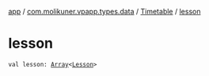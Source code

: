 [app](../../index.md) / [com.molikuner.vpapp.types.data](../index.md) / [Timetable](index.md) / [lesson](./lesson.md)

# lesson

`val lesson: `[`Array`](https://kotlinlang.org/api/latest/jvm/stdlib/kotlin/-array/index.html)`<`[`Lesson`](../-lesson/index.md)`>`